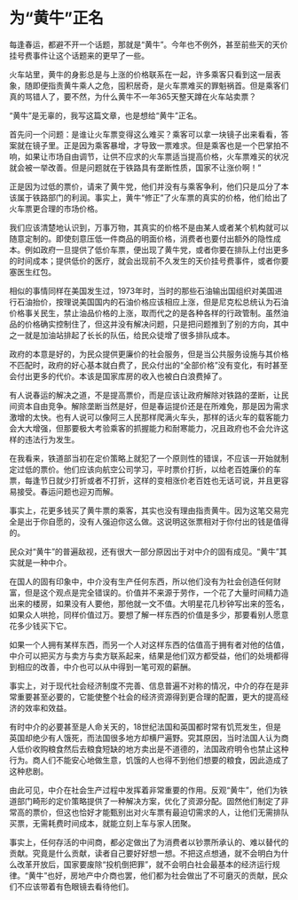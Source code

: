 # 为“黄牛”正名

每逢春运，都避不开一个话题，那就是“黄牛”。今年也不例外，甚至前些天的天价挂号费事件让这个话题来的更早了一些。

火车站里，黄牛的身影总是与上涨的价格联系在一起，许多乘客只看到这一层表象，随即便指责黄牛乘人之危，囤积居奇，是火车票难买的罪魁祸首。但是乘客们真的骂错人了，要不然，为什么黄牛不一年365天整天蹲在火车站卖票？

“黄牛”是无辜的，我写这篇文章，也是想给“黄牛”正名。

首先问一个问题：是谁让火车票变得这么难买？乘客可以拿一块镜子出来看看，答案就在镜子里。正是因为乘客暴增，才导致一票难求。但是乘客也是一个巴掌拍不响，如果让市场自由调节，让供不应求的火车票适当提高价格，火车票难买的状况就会被一举改善。但是问题就在于铁路具有垄断性质，国家不让涨价啊！”

正是因为过低的票价，请来了黄牛党，他们并没有与乘客争利，他们只是瓜分了本该属于铁路部门的利润。事实上，黄牛“修正”了火车票的真实的价格，他们给出了火车票更合理的市场价格。

我们应该清楚地认识到，万事万物，其真实的价格不是由某人或者某个机构就可以随意定制的。即使刻意压低一件商品的明面价格，消费者也要付出额外的隐性成本。例如政府一旦提供了低价车票，便出现了黄牛党，或者你要在排队上付出更多的时间成本；提供低价的医疗，就会出现前不久发生的天价挂号费事件，或者你要塞医生红包。

相似的事情同样在美国发生过，1973年时，当时的那些石油输出国组织对美国进行石油抬价，按理说美国国内的石油价格应该相应上涨，但是尼克松总统认为石油价格事关民生，禁止油品价格的上涨，取而代之的是各种各样的行政管制。虽然油品的价格确实控制住了，但这并没有解决问题，只是把问题推到了别的方向，其中之一就是加油站排起了长长的队伍，给民众徒增了很多排队成本。

政府的本意是好的，为民众提供更廉价的社会服务，但是当公共服务设施与其价格不匹配时，政府的好心基本就白费了，民众付出的“全部价格”没有变化，有时甚至会付出更多的代价。本该是国家库房的收入也被白白浪费掉了。

有人说春运的解决之道，不是提高票价，而是应该让政府解除对铁路的垄断，让民间资本自由竞争。解除垄断当然是好，但是春运提价还是在所难免，那是因为需求激增的太快。也有人说可以像阿三人民那样爬满火车头，那样的话火车的载客能力会大大增强，但那要极大考验乘客的抓握能力和耐寒能力，况且政府也不会允许这样的违法行为发生。

在我看来，铁道部当初在定价策略上就犯了一个原则性的错误，不应该一开始就制定过低的票价。他们应该向航空公司学习，平时票价打折，以给老百姓廉价的车票，每逢节日就少打折或者不打折，这样的变相涨价老百姓也无话可说，并且更容易接受。春运问题也迎刃而解。

事实上，花更多钱买了黄牛票的乘客，其实也没有理由指责黄牛。因为这笔交易完全是出于你自愿的，没有人强迫你这么做。这说明这张票相对于你付出的钱是值得的。

民众对“黄牛”的普遍敌视，还有很大一部分原因出于对中介的固有成见。“黄牛”其实就是一种中介。

在国人的固有印象中，中介没有生产任何东西，所以他们没有为社会创造任何财富，但是这个观点是完全错误的。价值并不来源于劳作，一个花了大量时间精力造出来的楼房，如果没有人要他，那他就一文不值。大明星花几秒钟写出来的签名，如果众人哄抢，同样价值过万。要想了解一样东西的价值是多少，那要看别人愿意花多少钱买下它。

如果一个人拥有某样东西，而另一个人对这样东西的估值高于拥有者对他的估值，中介可以把买方与卖方与卖方联系起来，结果是他们双方都受益，他们的处境都得到相应的改善，中介也可以从中得到一笔可观的薪酬。

事实上，对于现代社会经济制度不完善、信息普遍不对称的情况，中介的存在是非常重要甚至必要的，它能使整个社会的经济资源得到更合理的配置，更大的提高经济的效率和效益。

有时中介的必要甚至是人命关天的，18世纪法国和英国都时常有饥荒发生，但是英国却绝少有人饿死，而法国很多地方却横尸遍野。究其原因，当时法国人认为商人低价收购粮食然后去粮食短缺的地方卖出是不道德的，法国政府明令也禁止这种行为。商人们不能安心地做生意，饥饿的人也得不到他们想要的粮食，因此造成了这种悲剧。

由此可见，中介在社会生产过程中发挥着非常重要的作用。反观“黄牛”，他们为铁道部门畸形的定价策略提供了一种解决方案，优化了资源分配。固然他们制定了非常高的票价，但这也恰好才能甄别出对火车票有最迫切需求的人，让他们无需排队买票，无需耗费时间成本，就能立刻上车与家人团聚。

事实上，任何存活的中间商，都必定做出了为消费者以钞票所承认的、难以替代的贡献。究竟是什么贡献，读者自己要好好想一想。不把这点想通，就不会明白为什么改革开放后，国家要废除“投机倒把罪”，就不会明白社会最基本的经济运行规律。“黄牛”也好，房地产中介商也罢，他们都为社会做出了不可磨灭的贡献，民众们不应该带着有色眼镜去看待他们。

